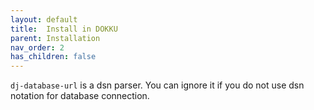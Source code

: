 ```yaml
---
layout: default 
title:  Install in DOKKU
parent: Installation
nav_order: 2
has_children: false
---
```


`dj-database-url` is a dsn parser. You can ignore it if you do not use dsn notation for database connection.